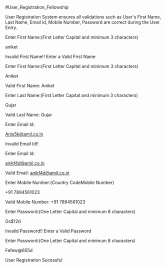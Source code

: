 #User_Registration_Fellowship 

User Registration System ensures all validations such as User's First Name, Last Name, Email id, Mobile Number, Password  are correct during the User Entry.

Enter First Name:(First Letter Capital and minimum 3 characters)

aniket

Invalid First Name!! Enter a Valid First Name

Enter First Name:(First Letter Capital and minimum 3 characters)

Aniket

Valid First Name: Aniket

Enter Last Name:(First Letter Capital and minimum 3 characters)

Gujar

Valid Last Name: Gujar

Enter Email Id:

Anis5k@amil.co.in

Invalid Email Id!!

Enter Email Id:

anikf4d@amil.co.in

Valid Email: anikf4d@amil.co.in

Enter Mobile Number:(Country Code<space>Mobile Number)

+91 7894561023

Valid Mobile Number: +91 7894561023

Enter Password:(One Letter Capital and minimum 8 characters)

Gs$12d

Invalid Password!! Enter a Valid Password

Enter Password:(One Letter Capital and minimum 8 characters)

Fefew@655d

User Registration Sucessful
